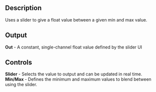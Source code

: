 ## Description
Uses a slider to give a float value between a given min and max value.

## Output
**Out** - A constant, single-channel float value defined by the slider UI

## Controls
**Slider** - Selects the value to output and can be updated in real time.
**Min/Max** - Defines the minimum and maximum values to blend between using the slider.